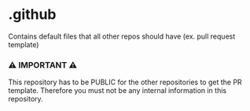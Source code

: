 # .github
Contains default files that all other repos should have (ex. pull request template)

### ⚠ IMPORTANT ⚠

This repository has to be PUBLIC for the other repositories to get the PR template. Therefore you must not be any internal information in this repository.
